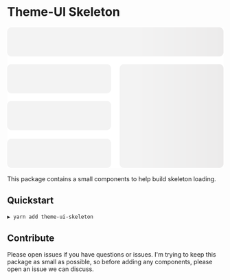 # Theme-UI Skeleton

<img src=".github/skeleton.svg" alt="Theme UI Skeleton">

This package contains a small components to help build skeleton loading.

## Quickstart

```shell
▶ yarn add theme-ui-skeleton
```

## Contribute

Please open issues if you have questions or issues. I'm trying to keep this
package as small as possible, so before adding any components, please open an
issue we can discuss.
